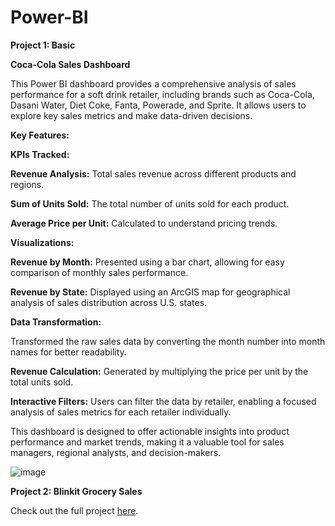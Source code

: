 # Power-BI
**Project 1: Basic**

**Coca-Cola Sales Dashboard**

This Power BI dashboard provides a comprehensive analysis of sales performance for a soft drink retailer, including brands such as Coca-Cola, Dasani Water, Diet Coke, Fanta, Powerade, and Sprite. It allows users to explore key sales metrics and make data-driven decisions.

**Key Features:**

**KPIs Tracked:**

**Revenue Analysis:** Total sales revenue across different products and regions.

**Sum of Units Sold:** The total number of units sold for each product.

**Average Price per Unit:** Calculated to understand pricing trends.

**Visualizations:**

**Revenue by Month:** Presented using a bar chart, allowing for easy comparison of monthly sales performance.

**Revenue by State:** Displayed using an ArcGIS map for geographical analysis of sales distribution across U.S. states.

**Data Transformation:**

Transformed the raw sales data by converting the month number into month names for better readability.

**Revenue Calculation:** Generated by multiplying the price per unit by the total units sold.

**Interactive Filters:**
Users can filter the data by retailer, enabling a focused analysis of sales metrics for each retailer individually.

This dashboard is designed to offer actionable insights into product performance and market trends, making it a valuable tool for sales managers, regional analysts, and decision-makers.

![image](https://github.com/user-attachments/assets/a6cd4e02-0d7b-4b8a-9427-8b24509aa513)


**Project 2: Blinkit Grocery Sales**

Check out the full project [here](https://app.powerbi.com/reportEmbed?reportId=c0e1ac82-1086-4cc8-bd07-ae85e50febea&autoAuth=true&ctid=65df6988-476e-454d-9c40-393bbe68634a).


